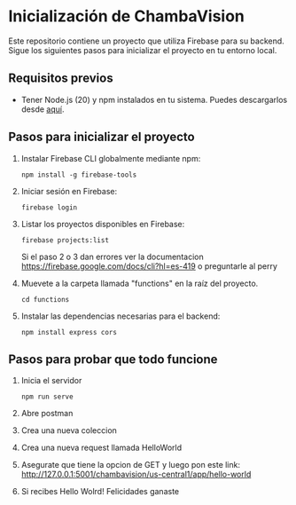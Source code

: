 
# Inicialización de ChambaVision

Este repositorio contiene un proyecto que utiliza Firebase para su backend. Sigue los siguientes pasos para inicializar el proyecto en tu entorno local.

## Requisitos previos

- Tener Node.js (20) y npm instalados en tu sistema. Puedes descargarlos desde [aquí](https://nodejs.org/).

## Pasos para inicializar el proyecto

1. Instalar Firebase CLI globalmente mediante npm:

    ```
    npm install -g firebase-tools
    ```

2. Iniciar sesión en Firebase:

    ```
    firebase login
    ```

3. Listar los proyectos disponibles en Firebase:

    ```
    firebase projects:list
    ```

    Si el paso 2 o 3 dan errores ver la documentacion https://firebase.google.com/docs/cli?hl=es-419 o preguntarle al perry

4. Muevete a la carpeta llamada "functions" en la raíz del proyecto.
    
    ```
    cd functions
    ```


5. Instalar las dependencias necesarias para el backend:

    ```
    npm install express cors
    ```

## Pasos para probar que todo funcione

1. Inicia el servidor
    
    ```
    npm run serve
    ```
2. Abre postman

3. Crea una nueva coleccion

4. Crea una nueva request llamada HelloWorld

5. Asegurate que tiene la opcion de GET y luego pon este link: http://127.0.0.1:5001/chambavision/us-central1/app/hello-world

6. Si recibes Hello Wolrd! Felicidades ganaste

